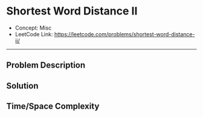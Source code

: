 # Shortest Word Distance II

- Concept: Misc
- LeetCode Link: https://leetcode.com/problems/shortest-word-distance-ii/

---

## Problem Description

## Solution

## Time/Space Complexity

